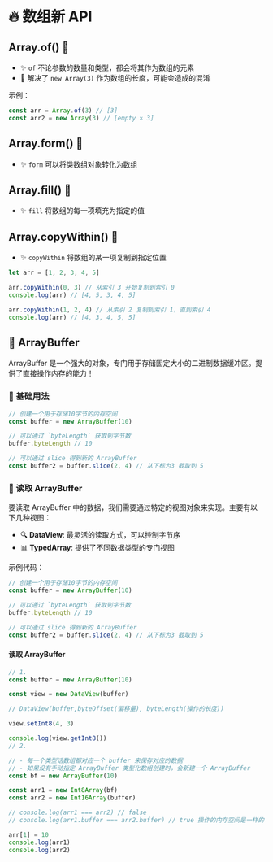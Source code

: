 # 🔥 数组新 API

## Array.of() 🌟

- ✨ `of` 不论参数的数量和类型，都会将其作为数组的元素
- 🎯 解决了 `new Array(3)` 作为数组的长度，可能会造成的混淆

示例：

```js
const arr = Array.of(3) // [3]
const arr2 = new Array(3) // [empty × 3]
```

## Array.form() 🌟

- ✨ `form` 可以将类数组对象转化为数组

## Array.fill() 🌟

- ✨ `fill` 将数组的每一项填充为指定的值

## Array.copyWithin() 🌟

- ✨ `copyWithin` 将数组的某一项复制到指定位置

```js
let arr = [1, 2, 3, 4, 5]

arr.copyWithin(0, 3) // 从索引 3 开始复制到索引 0
console.log(arr) // [4, 5, 3, 4, 5]

arr.copyWithin(1, 2, 4) // 从索引 2 复制到索引 1，直到索引 4
console.log(arr) // [4, 3, 4, 5, 5]
```

## 🔧 ArrayBuffer

ArrayBuffer 是一个强大的对象，专门用于存储固定大小的二进制数据缓冲区。提供了直接操作内存的能力！

### 📝 基础用法

```js
// 创建一个用于存储10字节的内存空间
const buffer = new ArrayBuffer(10)

// 可以通过 `byteLength` 获取到字节数
buffer.byteLength // 10

// 可以通过 slice 得到新的 ArrayBuffer
const buffer2 = buffer.slice(2, 4) // 从下标为3 截取到 5
```

### 📖 读取 ArrayBuffer

要读取 ArrayBuffer 中的数据，我们需要通过特定的视图对象来实现。主要有以下几种视图：

- 🔍 **DataView**: 最灵活的读取方式，可以控制字节序
- 📊 **TypedArray**: 提供了不同数据类型的专门视图

示例代码：

```js
// 创建一个用于存储10字节的内存空间
const buffer = new ArrayBuffer(10)

// 可以通过 `byteLength` 获取到字节数
buffer.byteLength // 10

// 可以通过 slice 得到新的 ArrayBuffer
const buffer2 = buffer.slice(2, 4) // 从下标为3 截取到 5
```

#### 读取 ArrayBuffer

```js
// 1.
const buffer = new ArrayBuffer(10)

const view = new DataView(buffer)

// DataView(buffer,byteOffset(偏移量), byteLength(操作的长度))

view.setInt8(4, 3)

console.log(view.getInt8())
// 2.

// - 每一个类型话数组都对应一个 buffer 来保存对应的数据
// - 如果没有手动指定 ArrayBuffer 类型化数组创建时，会新建一个 ArrayBuffer
const bf = new ArrayBuffer(10)

const arr1 = new Int8Array(bf)
const arr2 = new Int16Array(buffer)

// console.log(arr1 === arr2) // false
// console.log(arr1.buffer === arr2.buffer) // true 操作的内存空间是一样的

arr[1] = 10
console.log(arr1)
console.log(arr2)
```
